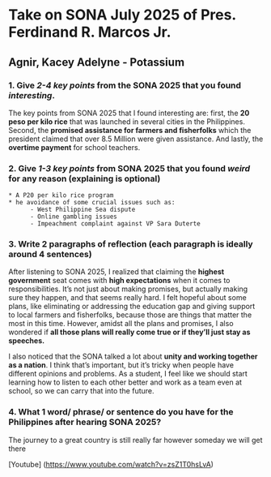 
 # Take on SONA July 2025 of Pres. Ferdinand R. Marcos Jr.

## Agnir, Kacey Adelyne - Potassium

 ### 1. Give *2-4 key points* from the SONA 2025 that you found *interesting*.
The key points from SONA 2025 that I found interesting are: first, the **20 peso per kilo rice** that was launched in several cities in the Philippines. Second, the **promised assistance for farmers and fisherfolks** which the president claimed that over 8.5 Million were given assistance. And lastly, the **overtime payment** for school teachers.


 ### 2. Give *1-3 key points* from SONA 2025 that you found *weird* for any reason (explaining is optional)
    * A P20 per kilo rice program 
    * he avoidance of some crucial issues such as:
          - West Philippine Sea dispute
          - Online gambling issues
          - Impeachment complaint against VP Sara Duterte


### 3. Write 2 paragraphs of reflection (each paragraph is ideally around 4 sentences)
After listening to SONA 2025, I realized that claiming the **highest government** seat comes with **high expectations** when it comes to responsibilities. It’s not just about making promises, but actually making sure they happen, and that seems really hard. I felt hopeful about some plans, like eliminating or addressing the education gap and giving support to local farmers and fisherfolks, because those are things that matter the most in this time. However, amidst all the plans and promises, I also wondered if **all those plans will really come true or if they’ll just stay as speeches.**


I also noticed that the SONA talked a lot about **unity and working together as a nation**. I think that’s important, but it’s tricky when people have different opinions and problems. As a student, I feel like we should start learning how to listen to each other better and work as a team even at school, so we can carry that into the future. 


### 4. What 1 word/ phrase/ or sentence do you have for the Philippines after hearing SONA 2025?</h2>
The journey to a great country is still really far however someday we will get there

[Youtube] (https://www.youtube.com/watch?v=zsZ1T0hsLvA)
